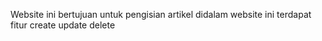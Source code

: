 Website ini bertujuan untuk pengisian artikel didalam website ini terdapat fitur create update delete
